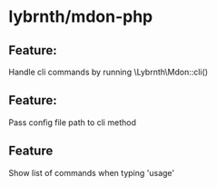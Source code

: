 lybrnth/mdon-php
===============

## Feature:
Handle cli commands by running \Lybrnth\Mdon::cli()

## Feature:
Pass config file path to cli method

## Feature
Show list of commands when typing 'usage'
